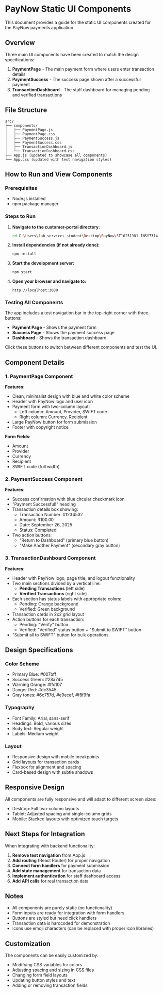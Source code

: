 # PayNow Static UI Components

This document provides a guide for the static UI components created for the PayNow payments application.

## Overview

Three main UI components have been created to match the design specifications:

1. **PaymentPage** - The main payment form where users enter transaction details
2. **PaymentSuccess** - The success page shown after a successful payment
3. **TransactionDashboard** - The staff dashboard for managing pending and verified transactions

## File Structure

```
src/
├── components/
│   ├── PaymentPage.js
│   ├── PaymentPage.css
│   ├── PaymentSuccess.js
│   ├── PaymentSuccess.css
│   ├── TransactionDashboard.js
│   └── TransactionDashboard.css
├── App.js (updated to showcase all components)
└── App.css (updated with test navigation styles)
```

## How to Run and View Components

### Prerequisites
- Node.js installed
- npm package manager

### Steps to Run

1. **Navigate to the customer-portal directory:**
   ```bash
   cd C:\Users\lab_services_student\Desktop\PayNow\ST10251981_INSY7314_Part2\customer-portal
   ```

2. **Install dependencies (if not already done):**
   ```bash
   npm install
   ```

3. **Start the development server:**
   ```bash
   npm start
   ```

4. **Open your browser and navigate to:**
   ```
   http://localhost:3000
   ```

### Testing All Components

The app includes a test navigation bar in the top-right corner with three buttons:
- **Payment Page** - Shows the payment form
- **Success Page** - Shows the payment success page
- **Dashboard** - Shows the transaction dashboard

Click these buttons to switch between different components and test the UI.

## Component Details

### 1. PaymentPage Component

**Features:**
- Clean, minimalist design with blue and white color scheme
- Header with PayNow logo and user icon
- Payment form with two-column layout:
  - Left column: Amount, Provider, SWIFT code
  - Right column: Currency, Recipient
- Large PayNow button for form submission
- Footer with copyright notice

**Form Fields:**
- Amount
- Provider
- Currency
- Recipient
- SWIFT code (full width)

### 2. PaymentSuccess Component

**Features:**
- Success confirmation with blue circular checkmark icon
- "Payment Successful!" heading
- Transaction details box showing:
  - Transaction Number: #1234532
  - Amount: R100.00
  - Date: September 26, 2025
  - Status: Completed
- Two action buttons:
  - "Return to Dashboard" (primary blue button)
  - "Make Another Payment" (secondary gray button)

### 3. TransactionDashboard Component

**Features:**
- Header with PayNow logo, page title, and logout functionality
- Two main sections divided by a vertical line:
  - **Pending Transactions** (left side)
  - **Verified Transactions** (right side)
- Each section has status labels with appropriate colors:
  - Pending: Orange background
  - Verified: Green background
- Transaction cards in 2x2 grid layout
- Action buttons for each transaction:
  - Pending: "Verify" button
  - Verified: "Verified" status button + "Submit to SWIFT" button
- "Submit all to SWIFT" button for bulk operations

## Design Specifications

### Color Scheme
- Primary Blue: #007bff
- Success Green: #28a745
- Warning Orange: #ffc107
- Danger Red: #dc3545
- Gray tones: #6c757d, #e9ecef, #f8f9fa

### Typography
- Font Family: Arial, sans-serif
- Headings: Bold, various sizes
- Body text: Regular weight
- Labels: Medium weight

### Layout
- Responsive design with mobile breakpoints
- Grid layouts for transaction cards
- Flexbox for alignment and spacing
- Card-based design with subtle shadows

## Responsive Design

All components are fully responsive and will adapt to different screen sizes:
- Desktop: Full two-column layouts
- Tablet: Adjusted spacing and single-column grids
- Mobile: Stacked layouts with optimized touch targets

## Next Steps for Integration

When integrating with backend functionality:

1. **Remove test navigation** from App.js
2. **Add routing** (React Router) for proper navigation
3. **Connect form handlers** for payment submission
4. **Add state management** for transaction data
5. **Implement authentication** for staff dashboard access
6. **Add API calls** for real transaction data

## Notes

- All components are purely static (no functionality)
- Form inputs are ready for integration with form handlers
- Buttons are styled but need click handlers
- Transaction data is hardcoded for demonstration
- Icons use emoji characters (can be replaced with proper icon libraries)

## Customization

The components can be easily customized by:
- Modifying CSS variables for colors
- Adjusting spacing and sizing in CSS files
- Changing form field layouts
- Updating button styles and text
- Adding or removing transaction fields
